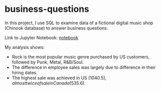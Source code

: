 # business-questions
In this project, I use SQL to examine data of a fictional digital music shop (Chinook database) to answer business questions.

Link to Jupyter Notebook: [notebook](Basics.ipynb)

My analysis shows:
- Rock is the most popular music genre purchased by US customers, followed by Punk, Metal, R&B/Soul.
- The difference in employee sales was largely due to difference in their hiring dates.
- The highest sale was achieved in US (1040.5$), almost twice of sale in Canada (535.6$).
